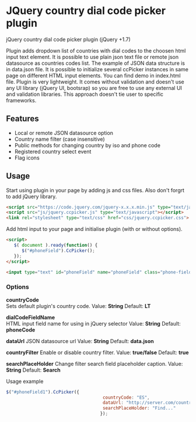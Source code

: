 # JQuery country dial code picker plugin
jQuery country dial code picker plugin (jQuery +1.7)

Plugin adds dropdown list of countries with dial codes to the choosen html input text element. It is possible to use plain json text file or remote json datasource as countries codes list. The example of JSON data structure is in data.json file. It is possible to initialize several ccPicker instances in same page on different HTML input elements. You can find demo in index.html file. Plugin is very lightweight. It comes without validation and doesn't use any UI library (jQuery UI, bootsrap) so you are free to use any external UI and validation libraries. This approach doesn't tie user to specific frameworks.

## Features
* Local or remote JSON datasource option
* Country name filter (case insensitive)
* Public methods for changing country by iso and phone code
* Registered country select event
* Flag icons

## Usage
Start using plugin in your page by adding js and css files. Also don't forgrt to add jQuery library.

```html
<script src="https://code.jquery.com/jquery-x.x.x.min.js" type="text/javascript"></script>
<script src="js/jquery.ccpicker.js" type="text/javascript"></script>
<link rel="stylesheet" type="text/css" href="css/jquery.ccpicker.css">
```

Add html input to your page and initialise plugin (with or without options).

```html
<script>
   $( document ).ready(function() {
      $("#phoneField").CcPicker();
   });
</script>

<input type="text" id="phoneField" name="phoneField" class="phone-field"/>
```
### Options

**countryCode**  
Sets default plugin's country code.
Value: **String**
Default: **LT**

**dialCodeFieldName**  
HTML input field name for using in jQuery selector
Value: **String**
Default: **phoneCode**

**dataUrl**
JSON datasource url
Value: **String**
Default: **data.json**

**countryFilter**
Enable or disable country filter. 
Value: **true/false**
Default: **true**

**searchPlaceHolder**
Change filter search field placeholder caption. 
Value: **String**
Default: **Search**

Usage example

```js
$("#phoneField1").CcPicker({
									 countryCode: "ES", 
									 dataUrl: "http://server.com/countries.json", 
									 searchPlaceHolder: "Find..."
									});
```
